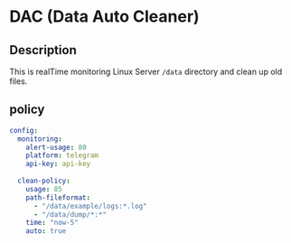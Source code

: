 # DAC (Data Auto Cleaner)

## Description
This is realTime monitoring Linux Server `/data` directory and clean up old files.

## policy

```yaml
config:
  monitoring:
    alert-usage: 80
    platform: telegram
    api-key: api-key
  
  clean-policy:
    usage: 85
    path-fileformat:
      - "/data/example/logs:*.log"
      - "/data/dump/*:*"
    time: "now-5"
    auto: true
```